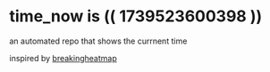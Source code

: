 # time_now is (( 1739523600398 ))

an automated repo that shows the currnent time

inspired by [breakingheatmap](https://github.com/breakingheatmap/breakingheatmap)